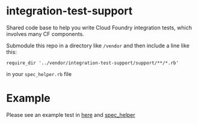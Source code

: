 integration-test-support
========================
Shared code base to help you write Cloud Foundry integration tests, which involves many CF components.

Submodule this repo in a directory like `/vendor` and then include a line like this:

`require_dir '../vendor/integration-test-support/support/**/*.rb'`

in your `spec_helper.rb` file

Example
========================
Please see an example test in 
[here](https://github.com/cloudfoundry/integration-test-support/blob/master/example/example_spec.rb) and [spec_helper](https://github.com/cloudfoundry/integration-test-support/blob/master/example/spec_helper.rb)
